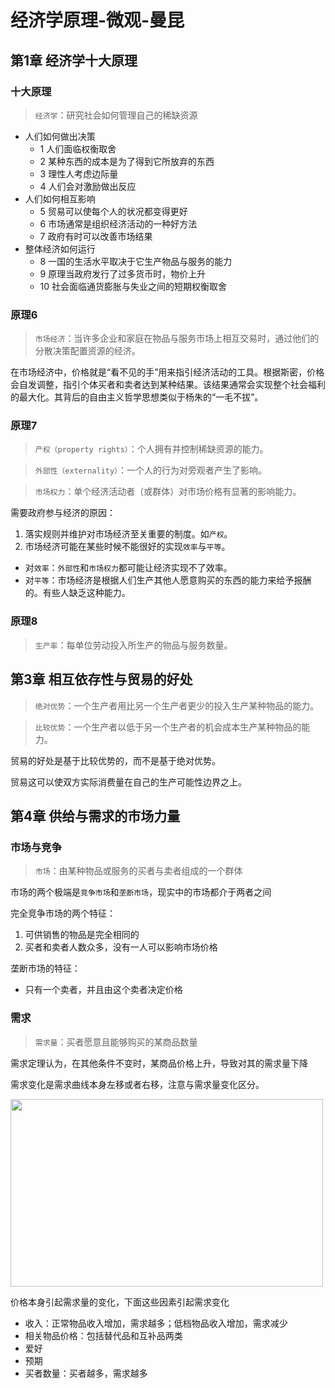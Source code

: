 # 经济学原理-微观-曼昆

## 第1章 经济学十大原理

### 十大原理

> `经济学`：研究社会如何管理自己的稀缺资源

- 人们如何做出决策
    - 1 人们面临权衡取舍
    - 2 某种东西的成本是为了得到它所放弃的东西
    - 3 理性人考虑边际量
    - 4 人们会对激励做出反应
- 人们如何相互影响
    - 5 贸易可以使每个人的状况都变得更好
    - 6 市场通常是组织经济活动的一种好方法
    - 7 政府有时可以改善市场结果
- 整体经济如何运行
    - 8 一国的生活水平取决于它生产物品与服务的能力
    - 9 原理当政府发行了过多货币时，物价上升
    - 10 社会面临通货膨胀与失业之间的短期权衡取舍

### 原理6

> `市场经济`：当许多企业和家庭在物品与服务市场上相互交易时，通过他们的分散决策配置资源的经济。

在市场经济中，价格就是“看不见的手”用来指引经济活动的工具。根据斯密，价格会自发调整，指引个体买者和卖者达到某种结果。该结果通常会实现整个社会福利的最大化。其背后的自由主义哲学思想类似于杨朱的“一毛不拔”。

### 原理7

> `产权（property rights）`：个人拥有并控制稀缺资源的能力。

> `外部性（externality）`：一个人的行为对旁观者产生了影响。

> `市场权力`：单个经济活动者（或群体）对市场价格有显著的影响能力。

需要政府参与经济的原因：

1. 落实规则并维护对市场经济至关重要的制度。如`产权`。
2. 市场经济可能在某些时候不能很好的实现`效率`与`平等`。

- 对`效率`：`外部性`和`市场权力`都可能让经济实现不了效率。
- 对`平等`：市场经济是根据人们生产其他人愿意购买的东西的能力来给予报酬的。有些人缺乏这种能力。

### 原理8

> `生产率`：每单位劳动投入所生产的物品与服务数量。

## 第3章 相互依存性与贸易的好处

> `绝对优势`：一个生产者用比另一个生产者更少的投入生产某种物品的能力。

> `比较优势`：一个生产者以低于另一个生产者的机会成本生产某种物品的能力。

贸易的好处是基于比较优势的，而不是基于绝对优势。

贸易这可以使双方实际消费量在自己的生产可能性边界之上。

## 第4章 供给与需求的市场力量

### 市场与竞争

> `市场`：由某种物品或服务的买者与卖者组成的一个群体

市场的两个极端是`竞争市场`和`垄断市场`，现实中的市场都介于两者之间

完全竞争市场的两个特征：

1. 可供销售的物品是完全相同的
2. 买者和卖者人数众多，没有一人可以影响市场价格

垄断市场的特征：

- 只有一个卖者，并且由这个卖者决定价格

### 需求

> `需求量`：买者愿意且能够购买的某商品数量

需求定理认为，在其他条件不变时，某商品价格上升，导致对其的需求量下降

需求变化是需求曲线本身左移或者右移，注意与需求量变化区分。

<img src="https://s3.ax1x.com/2021/02/25/yx9Ez8.jpg" width="500" height="300"/>

价格本身引起需求量的变化，下面这些因素引起需求变化

- 收入：正常物品收入增加，需求越多；低档物品收入增加，需求减少
- 相关物品价格：包括替代品和互补品两类
- 爱好
- 预期
- 买者数量：买者越多，需求越多

